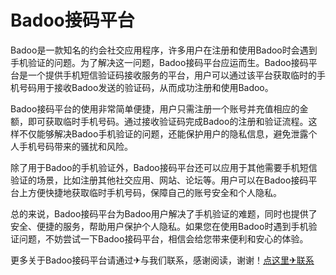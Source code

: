# Badoo接码平台

Badoo是一款知名的约会社交应用程序，许多用户在注册和使用Badoo时会遇到手机验证的问题。为了解决这一问题，Badoo接码平台应运而生。Badoo接码平台是一个提供手机短信验证码接收服务的平台，用户可以通过该平台获取临时的手机号码用于接收Badoo发送的验证码，从而成功注册和使用Badoo。

Badoo接码平台的使用非常简单便捷，用户只需注册一个账号并充值相应的金额，即可获取临时手机号码。通过接收验证码完成Badoo的注册和验证流程。这样不仅能够解决Badoo手机验证的问题，还能保护用户的隐私信息，避免泄露个人手机号码带来的骚扰和风险。

除了用于Badoo的手机验证外，Badoo接码平台还可以应用于其他需要手机短信验证的场景，比如注册其他社交应用、网站、论坛等。用户可以在Badoo接码平台上方便快捷地获取临时手机号码，保障自己的账号安全和个人隐私。

总的来说，Badoo接码平台为Badoo用户解决了手机验证的难题，同时也提供了安全、便捷的服务，帮助用户保护个人隐私。如果您在使用Badoo时遇到手机验证问题，不妨尝试一下Badoo接码平台，相信会给您带来便利和安心的体验。

更多关于Badoo接码平台请通过✈与我们联系，感谢阅读，谢谢！[点这里✈联系](https://www.k02.cc)